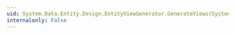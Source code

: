 ```yaml
---
uid: System.Data.Entity.Design.EntityViewGenerator.GenerateViews(System.Data.Mapping.StorageMappingItemCollection,System.String)
internalonly: False
---
```

